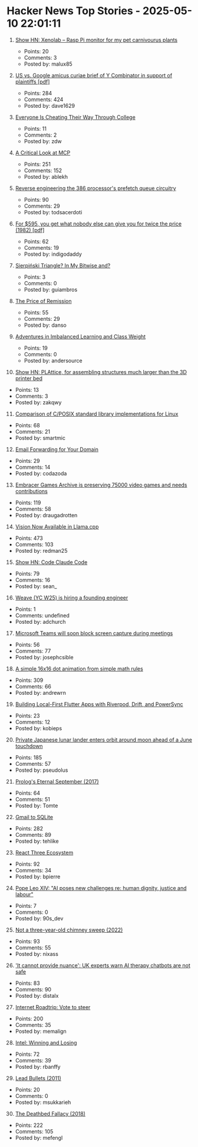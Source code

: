 # Hacker News Top Stories - 2025-05-10 22:01:11

1. [Show HN: Xenolab – Rasp Pi monitor for my pet carnivourus plants](https://github.com/blackrabbit17/xenolab)
   - Points: 20
   - Comments: 3
   - Posted by: malux85

2. [US vs. Google amicus curiae brief of Y Combinator in support of plaintiffs [pdf]](https://storage.courtlistener.com/recap/gov.uscourts.dcd.223205/gov.uscourts.dcd.223205.1300.1.pdf)
   - Points: 284
   - Comments: 424
   - Posted by: dave1629

3. [Everyone Is Cheating Their Way Through College](https://www.msn.com/en-us/news/technology/everyone-is-cheating-their-way-through-college/ar-AA1EjCRk)
   - Points: 11
   - Comments: 2
   - Posted by: zdw

4. [A Critical Look at MCP](https://raz.sh/blog/2025-05-02_a_critical_look_at_mcp)
   - Points: 251
   - Comments: 152
   - Posted by: ablekh

5. [Reverse engineering the 386 processor's prefetch queue circuitry](http://www.righto.com/2025/05/386-prefetch-circuitry-reverse-engineered.html)
   - Points: 90
   - Comments: 29
   - Posted by: todsacerdoti

6. [For $595, you get what nobody else can give you for twice the price (1982) [pdf]](https://s3data.computerhistory.org/brochures/commodore.commodore64.1982.102646264.pdf)
   - Points: 62
   - Comments: 19
   - Posted by: indigodaddy

7. [Sierpiński Triangle? In My Bitwise and?](https://lcamtuf.substack.com/p/sierpinski-triangle-in-my-bitwise)
   - Points: 3
   - Comments: 0
   - Posted by: guiambros

8. [The Price of Remission](https://www.propublica.org/article/revlimid-price-cancer-celgene-drugs-fda-multiple-myeloma)
   - Points: 55
   - Comments: 29
   - Posted by: danso

9. [Adventures in Imbalanced Learning and Class Weight](http://andersource.dev/2025/05/05/imbalanced-learning.html)
   - Points: 19
   - Comments: 0
   - Posted by: andersource

10. [Show HN: PLAttice, for assembling structures much larger than the 3D printer bed](https://zachfred.in/projects/plattice/plattice.html)
   - Points: 13
   - Comments: 3
   - Posted by: zakqwy

11. [Comparison of C/POSIX standard library implementations for Linux](https://www.etalabs.net/compare_libcs.html)
   - Points: 68
   - Comments: 21
   - Posted by: smartmic

12. [Email Forwarding for Your Domain](https://mailwip.com)
   - Points: 29
   - Comments: 14
   - Posted by: codazoda

13. [Embracer Games Archive is preserving 75000 video games and needs contributions](https://embracergamesarchive.com/)
   - Points: 119
   - Comments: 58
   - Posted by: draugadrotten

14. [Vision Now Available in Llama.cpp](https://github.com/ggml-org/llama.cpp/blob/master/docs/multimodal.md)
   - Points: 473
   - Comments: 103
   - Posted by: redman25

15. [Show HN: Code Claude Code](https://github.com/RVCA212/codesys)
   - Points: 79
   - Comments: 16
   - Posted by: sean_

16. [Weave (YC W25) is hiring a founding engineer](https://www.ycombinator.com/companies/weave-3/jobs)
   - Points: 1
   - Comments: undefined
   - Posted by: adchurch

17. [Microsoft Teams will soon block screen capture during meetings](https://www.bleepingcomputer.com/news/microsoft/microsoft-teams-will-soon-block-screen-capture-during-meetings/)
   - Points: 56
   - Comments: 77
   - Posted by: josephcsible

18. [A simple 16x16 dot animation from simple math rules](https://tixy.land)
   - Points: 309
   - Comments: 66
   - Posted by: andrewrn

19. [Building Local-First Flutter Apps with Riverpod, Drift, and PowerSync](https://dinkomarinac.dev/building-local-first-flutter-apps-with-riverpod-drift-and-powersync)
   - Points: 23
   - Comments: 12
   - Posted by: kobieps

20. [Private Japanese lunar lander enters orbit around moon ahead of a June touchdown](https://phys.org/news/2025-05-private-japanese-lunar-lander-orbit.html)
   - Points: 185
   - Comments: 57
   - Posted by: pseudolus

21. [Prolog's Eternal September (2017)](https://storytotell.org/prologs-eternal-september)
   - Points: 64
   - Comments: 51
   - Posted by: Tomte

22. [Gmail to SQLite](https://github.com/marcboeker/gmail-to-sqlite)
   - Points: 282
   - Comments: 89
   - Posted by: tehlike

23. [React Three Ecosystem](https://www.react-three.org/)
   - Points: 92
   - Comments: 34
   - Posted by: bpierre

24. [Pope Leo XIV: "AI poses new challenges re: human dignity, justice and labour"](https://www.vatican.va/content/leo-xiv/en/speeches/2025/may/documents/20250510-collegio-cardinalizio.html)
   - Points: 7
   - Comments: 0
   - Posted by: 90s_dev

25. [Not a three-year-old chimney sweep (2022)](https://fakehistoryhunter.net/2022/07/26/not-a-3-year-old-chimney-sweep/)
   - Points: 93
   - Comments: 55
   - Posted by: nixass

26. ['It cannot provide nuance': UK experts warn AI therapy chatbots are not safe](https://www.theguardian.com/technology/2025/may/07/experts-warn-therapy-ai-chatbots-are-not-safe-to-use)
   - Points: 83
   - Comments: 90
   - Posted by: distalx

27. [Internet Roadtrip: Vote to steer](https://neal.fun/internet-roadtrip/)
   - Points: 200
   - Comments: 35
   - Posted by: memalign

28. [Intel: Winning and Losing](https://www.abortretry.fail/p/intel-winning-and-losing)
   - Points: 72
   - Comments: 39
   - Posted by: rbanffy

29. [Lead Bullets (2011)](https://a16z.com/lead-bullets/)
   - Points: 20
   - Comments: 0
   - Posted by: msukkarieh

30. [The Deathbed Fallacy (2018)](https://www.hjorthjort.xyz/2018/02/21/the-deathbed-fallacy.html)
   - Points: 222
   - Comments: 105
   - Posted by: mefengl

